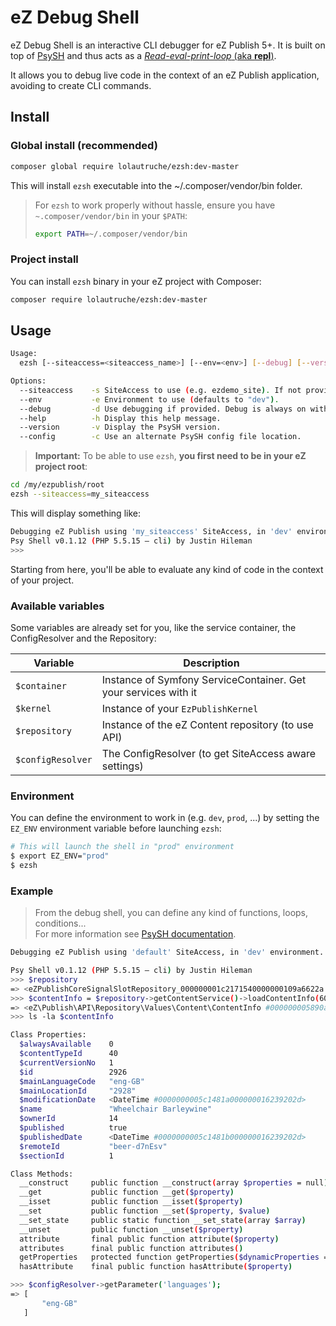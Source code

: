 # eZ Debug Shell

eZ Debug Shell is an interactive CLI debugger for eZ Publish 5+.
It is built on top of [PsySH](http://psysh.org) and thus acts as a [*Read-eval-print-loop* (aka **repl**)](http://en.wikipedia.org/wiki/Read%E2%80%93eval%E2%80%93print_loop).

It allows you to debug live code in the context of an eZ Publish application, avoiding to create CLI commands.

## Install
### Global install (recommended)
```bash
composer global require lolautruche/ezsh:dev-master
```

This will install `ezsh` executable into the ~/.composer/vendor/bin folder.

> For `ezsh` to work properly without hassle, ensure you have `~.composer/vendor/bin` in your `$PATH`:
>
> ```bash
> export PATH=~/.composer/vendor/bin
> ```

### Project install
You can install `ezsh` binary in your eZ project with Composer:

```bash
composer require lolautruche/ezsh:dev-master
```

## Usage
```bash
Usage:
  ezsh [--siteaccess=<siteaccess_name>] [--env=<env>] [--debug] [--version] [--help] [files...]

Options:
  --siteaccess    -s SiteAccess to use (e.g. ezdemo_site). If not provided, fallbacks to configured default SiteAccess.
  --env           -e Environment to use (defaults to "dev").
  --debug         -d Use debugging if provided. Debug is always on with "dev" environment.
  --help          -h Display this help message.
  --version       -v Display the PsySH version.
  --config        -c Use an alternate PsySH config file location.
```

> **Important:** To be able to use `ezsh`, **you first need to be in your eZ project root**:

```bash
cd /my/ezpublish/root
ezsh --siteaccess=my_siteaccess
```

This will display something like:

```bash
Debugging eZ Publish using 'my_siteaccess' SiteAccess, in 'dev' environment.
Psy Shell v0.1.12 (PHP 5.5.15 — cli) by Justin Hileman
>>>
```

Starting from here, you'll be able to evaluate any kind of code in the context of your project.

### Available variables
Some variables are already set for you, like the service container, the ConfigResolver and the Repository:

| Variable          | Description                                                     |
|-------------------|-----------------------------------------------------------------|
| `$container`      | Instance of Symfony ServiceContainer. Get your services with it |
| `$kernel`         | Instance of your `EzPublishKernel`                              |
| `$repository`     | Instance of the eZ Content repository (to use API)              |
| `$configResolver` | The ConfigResolver (to get SiteAccess aware settings)           |

### Environment
You can define the environment to work in (e.g. `dev`, `prod`, ...) by setting the `EZ_ENV` environment variable before launching `ezsh`:

```bash
# This will launch the shell in "prod" environment
$ export EZ_ENV="prod"
$ ezsh
```

### Example

> From the debug shell, you can define any kind of functions, loops, conditions...<br>
> For more information see [PsySH documentation](http://psysh.org).

```bash
Debugging eZ Publish using 'default' SiteAccess, in 'dev' environment.

Psy Shell v0.1.12 (PHP 5.5.15 — cli) by Justin Hileman
>>> $repository
=> <eZPublishCoreSignalSlotRepository_000000001c2171540000000109a6622a #000000005890a1640000000113a69e24> {}
>>> $contentInfo = $repository->getContentService()->loadContentInfo(60);
=> <eZ\Publish\API\Repository\Values\Content\ContentInfo #000000005890a2330000000113a69e24> {}
>>> ls -la $contentInfo

Class Properties:
  $alwaysAvailable    0
  $contentTypeId      40
  $currentVersionNo   1
  $id                 2926
  $mainLanguageCode   "eng-GB"
  $mainLocationId     "2928"
  $modificationDate   <DateTime #0000000005c1481a000000016239202d>
  $name               "Wheelchair Barleywine"
  $ownerId            14
  $published          true
  $publishedDate      <DateTime #0000000005c1481b000000016239202d>
  $remoteId           "beer-d7nEsv"
  $sectionId          1

Class Methods:
  __construct     public function __construct(array $properties = null)
  __get           public function __get($property)
  __isset         public function __isset($property)
  __set           public function __set($property, $value)
  __set_state     public static function __set_state(array $array)
  __unset         public function __unset($property)
  attribute       final public function attribute($property)
  attributes      final public function attributes()
  getProperties   protected function getProperties($dynamicProperties = null)
  hasAttribute    final public function hasAttribute($property)

>>> $configResolver->getParameter('languages');
=> [
       "eng-GB"
   ]
```
